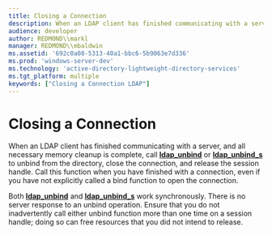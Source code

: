 ```yaml
---
title: Closing a Connection
description: When an LDAP client has finished communicating with a server, and all necessary memory cleanup is complete, call ldap\_unbind or ldap\_unbind\_s to unbind from the directory, close the connection, and release the session handle.
audience: developer
author: REDMOND\\markl
manager: REDMOND\\mbaldwin
ms.assetid: '692c0a08-5313-40a1-bbc6-5b9063e7d336'
ms.prod: 'windows-server-dev'
ms.technology: 'active-directory-lightweight-directory-services'
ms.tgt_platform: multiple
keywords: ["Closing a Connection LDAP"]
---
```


# Closing a Connection

When an LDAP client has finished communicating with a server, and all necessary memory cleanup is complete, call [**ldap\_unbind**](ldap-unbind.md) or [**ldap\_unbind\_s**](ldap-unbind-s.md) to unbind from the directory, close the connection, and release the session handle. Call this function when you have finished with a connection, even if you have not explicitly called a bind function to open the connection.

Both [**ldap\_unbind**](ldap-unbind.md) and [**ldap\_unbind\_s**](ldap-unbind-s.md) work synchronously. There is no server response to an unbind operation. Ensure that you do not inadvertently call either unbind function more than one time on a session handle; doing so can free resources that you did not intend to release.

 

 





